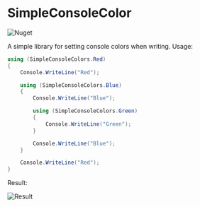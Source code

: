 # SimpleConsoleColor

![Nuget](https://img.shields.io/nuget/v/SimpleConsoleColor)

A simple library for setting console colors when writing. Usage:

```c#
using (SimpleConsoleColors.Red)
{
    Console.WriteLine("Red");

    using (SimpleConsoleColors.Blue)
    {
        Console.WriteLine("Blue");

        using (SimpleConsoleColors.Green)
        {
            Console.WriteLine("Green");
        }

        Console.WriteLine("Blue");
    }

    Console.WriteLine("Red");
}
```

Result:

![Result](https://i.imgur.com/sWyNUJc.png)
